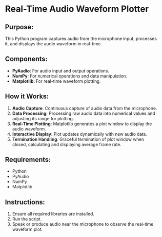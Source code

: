# Real-Time Audio Waveform Plotter

## Purpose:
This Python program captures audio from the microphone input, processes it, and displays the audio waveform in real-time.

## Components:
- **PyAudio**: For audio input and output operations.
- **NumPy**: For numerical operations and data manipulation.
- **Matplotlib**: For real-time waveform plotting.

## How it Works:
1. **Audio Capture**: Continuous capture of audio data from the microphone.
2. **Data Processing**: Processing raw audio data into numerical values and adjusting its range for plotting.
3. **Real-Time Plotting**: Matplotlib generates a plot window to display the audio waveform.
4. **Interactive Display**: Plot updates dynamically with new audio data.
5. **Termination Handling**: Graceful termination of plot window when closed, calculating and displaying average frame rate.


## Requirements:
- Python
- PyAudio
- NumPy
- Matplotlib

## Instructions:
1. Ensure all required libraries are installed.
2. Run the script.
3. Speak or produce audio near the microphone to observe the real-time waveform plot.
